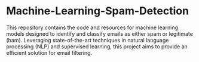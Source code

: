 # Machine-Learning-Spam-Detection
This repository contains the code and resources for machine learning models designed to identify and classify emails as either spam or legitimate (ham). Leveraging state-of-the-art techniques in natural language processing (NLP) and supervised learning, this project aims to provide an efficient solution for email filtering.
